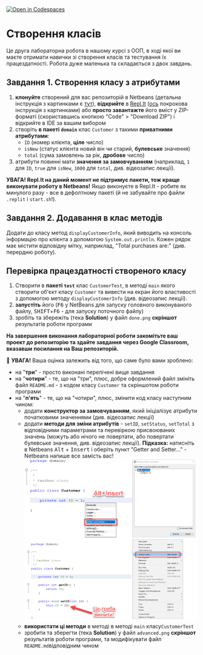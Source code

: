 [![Open in Codespaces](https://classroom.github.com/assets/launch-codespace-2972f46106e565e64193e422d61a12cf1da4916b45550586e14ef0a7c637dd04.svg)](https://classroom.github.com/open-in-codespaces?assignment_repo_id=18535335)
# Створення класів

Це друга лабораторна робота в нашому курсі з ООП, в ході якої ви маєте отримати навички зі створення класів та тестування їх працездатності. Робота дуже маленька та складається з двох завдань.

## Завдання 1. Створення класу з атрибутами

1. **клонуйте** створений для вас репозиторій в Netbeans (детальна інструкція з картинками є [тут](https://netbeans.org/kb/docs/ide/git.html)), **відкрийте** в [Repl.It](https://repl.it/) ([ось](https://repl.it/talk/learn/Configuring-GitHub-repos-to-run-on-Replit-and-contributing-back/23948) покрокова інструкція з картинками) або **просто завантажте** його вміст у ZIP-форматі (скориставшись кнопкою "Code" > "Download ZIP") і відкрийте в IDE за вашим вибором
2. створіть **в пакеті ````domain````** клас ```` Сustomer ```` з такими **приватними атрибутами**:
    * ````ID```` (номер клієнта, **ціле** число)
    * ````isNew```` (статус клієнта новий він чи старий, **булевське** значення)
    * ````total```` (сума замовлень за рік, **дробове** число)
3. атрибути повинні мати **значення за замовчуванням** (наприклад, ````1```` для ````ID````, ````true```` для ````isNew````, ````1000```` для ````total````, див. відеозапис лекції).

**УВАГА! Repl.It на даний момент не підтримує пакети, тож краще виконувати роботу в Netbeans!** Якщо виконуєте в Repl.It - робите як минулого разу - все в дефолтному пакеті (й не забувайте про файли ````.replit```` і ````start.sh````!).

## Завдання 2. Додавання в клас методів 

Додати до класу метод ````displayCustomerInfo````, який виводить на консоль інформацію про клієнта з допомогою ````System.out.println````. Кожен рядок має містити відповідну мітку, наприклад, "Total purchases are:" (див. перердню роботу).


## Перевірка працездатності створеного класу

1. Створити в **пакеті ````test````** клас ````CustomerTest````, в методі ````main```` якого створити об'єкт класу ```` Сustomer ```` та вивести на екран його властивості з допомогою методу ````displayCustomerInfo```` (див. відеозапис лекції). 
2. **запустіть** його (<kbd>F6</kbd> у NetBeans для запуску головного виконуваного файлу, <kbd>SHIFT</kbd>+<kbd>F6</kbd> - для запуску поточного файлу)
3. зробіть та збережіть (тека **Solution**) у файл ````done.png```` **скріншот** результатів роботи програми 

**На завершення виконання лабораторної роботи закомітьте ваш проект до репозиторію та здайте завдання через Google Classroom, вказавши посилання на Ваш репозиторій.**

:triangular_flag_on_post: **УВАГА!** Ваша оцінка залежить від того, що саме було вами зроблено:
* на "**три**" - просто виконані перелічені вище завдання
* на "**чотири**" - те, що на "три", плюс, добре оформлений файл змініть файл ````README.md````  - з кодом класу ```` Сustomer ```` та скріншотом роботи програми
* на "**п'ять**" - те, що на "чотири", плюс, змінити код класу наступним чином:
  * додати **конструктор за замовчуванням**, який ініціалізує атрибути початковими значеннями (див. відеозапис лекції) 
  * додати **методи для зміни атрибутів** - ````setID````, ````setStatus````, ````setTotal```` з відповідними параметрами та перевіркою присвоюваних значень (можуть або нічого не повертати, або повертати булевське значення, див. відеозапис лекції). 
**Підказка:** натисніть в Netbeans <kbd>Alt</kbd> + <kbd>Insert</kbd> і оберіть пункт "Getter and Setter..." - Netbeans напише все замість вас!
![](https://github.com/ppc-ntu-khpi/Class-Starter/raw/main/images/GetterAndSetter.png)
  * **використати ці методи** в методі в методі ````main```` класу````CustomerTest````
  * зробити та зберегти (тека **Solution**) у файл ````advanced.png```` **скріншот** результатів роботи програми, та модифікувати файл ````README.md````відповідним чином



